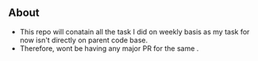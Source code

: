 ## About
<ul>
  <li> This repo will conatain all the task I did on weekly basis as my task for now isn't directly on parent code base.</li> 
  <li>Therefore, wont be having any major PR for the same . </li>
</ul>

